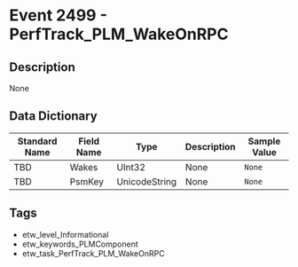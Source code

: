 # Event 2499 - PerfTrack_PLM_WakeOnRPC

## Description
None

## Data Dictionary
|Standard Name|Field Name|Type|Description|Sample Value|
|---|---|---|---|---|
|TBD|Wakes|UInt32|None|`None`|
|TBD|PsmKey|UnicodeString|None|`None`|

## Tags
* etw_level_Informational
* etw_keywords_PLMComponent
* etw_task_PerfTrack_PLM_WakeOnRPC